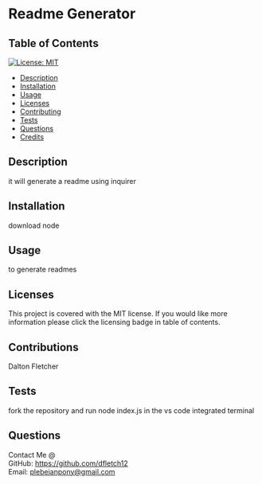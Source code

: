 # Readme Generator
   ## Table of Contents 
   [![License: MIT](https://img.shields.io/badge/License-MIT-yellow.svg)](https://opensource.org/licenses/MIT)
   * [Description](#description)
   * [Installation](#installation)
   * [Usage](#usage)
   * [Licenses](#licenses)
   * [Contributing](#contributing)
   * [Tests](#tests)
   * [Questions](#questions)
   * [Credits](#credits)
   ## Description
   it will generate a readme using inquirer
   ## Installation
   download node
   ## Usage
   to generate readmes
   ## Licenses
   This project is covered with the MIT license. If you would like more information please click the licensing badge in table of contents.
   ## Contributions
   Dalton Fletcher
   ## Tests
   fork the repository and run node index.js in the vs code integrated terminal
   ## Questions
   Contact Me @  
   GitHub: https://github.com/dfletch12  
   Email: plebeianpony@gmail.com
 